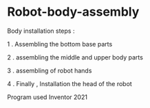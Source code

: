 # Robot-body-assembly
Body installation steps :

1 . Assembling the bottom base parts 

2 . assembling the middle and upper body parts 

3 . assembling of robot hands 

4 . Finally , Installation the head of the robot 

Program used Inventor 2021
